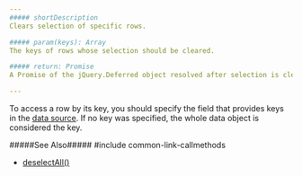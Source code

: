 ```yaml
---
##### shortDescription
Clears selection of specific rows.

##### param(keys): Array
The keys of rows whose selection should be cleared.

##### return: Promise
A Promise of the jQuery.Deferred object resolved after selection is cleared.

---
```

To access a row by its key, you should specify the field that provides keys in the [data source](/api-reference/10%20UI%20Widgets/GridBase/1%20Configuration/dataSource.md '{basewidgetpath}/Configuration/#dataSource'). If no key was specified, the whole data object is considered the key.

#####See Also#####
#include common-link-callmethods
- [deselectAll()](/api-reference/10%20UI%20Widgets/GridBase/3%20Methods/deselectAll().md '{basewidgetpath}/Methods/#deselectAll')